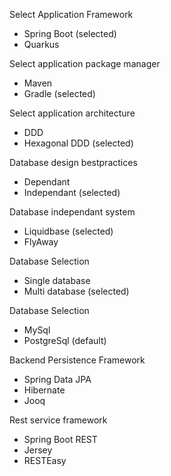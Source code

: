 Select Application Framework
- Spring Boot (selected)
- Quarkus

Select application package manager
- Maven
- Gradle (selected) 

Select application architecture
- DDD
- Hexagonal DDD (selected)

Database design bestpractices
- Dependant
- Independant (selected)

Database independant system
- Liquidbase (selected)
- FlyAway

Database Selection
-  Single database
-  Multi database (selected)

Database Selection 
- MySql
- PostgreSql (default)

Backend Persistence Framework
- Spring Data JPA
- Hibernate
- Jooq

Rest service framework
- Spring Boot REST
- Jersey
- RESTEasy